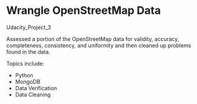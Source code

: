 # Wrangle OpenStreetMap Data
Udacity_Project_3

Assessed a portion of the OpenStreetMap data for validity, accuracy, completeness, consistency, and uniformity and then cleaned up problems found in the data.

Topics include:

- Python
- MongoDB
- Data Verification
- Data Cleaning 
